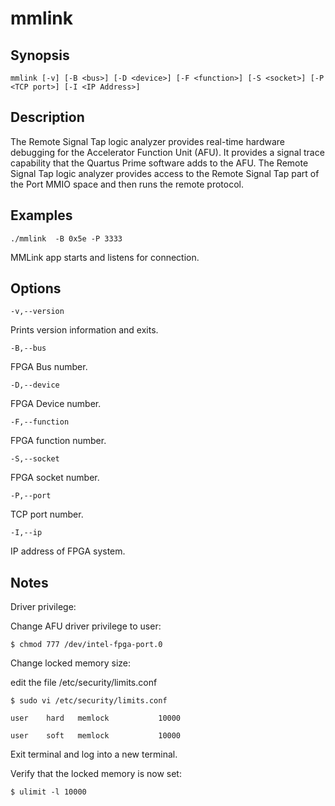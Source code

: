 # mmlink #

## Synopsis  ##

`mmlink [-v] [-B <bus>] [-D <device>] [-F <function>] [-S <socket>] [-P <TCP port>] [-I <IP Address>]`


## Description ##
The Remote Signal Tap logic analyzer provides real-time hardware debugging for the Accelerator Function Unit (AFU). 
It provides a signal trace capability that the Quartus Prime software adds to the AFU. The Remote Signal Tap logic
analyzer provides access to the Remote Signal Tap part of the Port MMIO space and then runs the remote protocol.

## Examples  ##

`./mmlink  -B 0x5e -P 3333`

  MMLink app starts and listens for connection.

## Options ##

`-v,--version`

Prints version information and exits.

`-B,--bus` 

FPGA Bus number.

`-D,--device` 

FPGA Device number.

`-F,--function` 

FPGA function number.

`-S,--socket` 

FPGA socket number.

`-P,--port` 

TCP port number.

`-I,--ip ` 

IP address of FPGA system. 


## Notes ##

Driver privilege:

Change AFU driver privilege to user:

```
$ chmod 777 /dev/intel-fpga-port.0
```


Change locked memory size:

edit the file /etc/security/limits.conf

```
$ sudo vi /etc/security/limits.conf

user    hard   memlock           10000

user    soft   memlock           10000
```

Exit terminal and log into a new terminal.

Verify that the locked memory is now set: 
```
$ ulimit -l 10000

